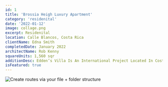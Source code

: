 ```yaml
---
id: 1
title: 'Brossia Heigh Luxury Apartment'
category: 'residenital'
date: '2022-01-12'
image: collage.png
excerpt: Residenital
location: Calle Blancos, Costa Rica
clientName: Edna Smith
completedDate: January 2022
architectName: Rob Kenny
squareUnits: 1,560 sqr
additionDesc: Edden’s Villa Is An International Project Located In Costa Rica. It Has Various Different Levels, Whom Are Embedded Into The Unevenness Of The Terrain. This Project Seeks To Integrate Passive Strategies For Energy Saving, Such As The Inclusion Of As Much Natural Light As Possible As Well As Having Green Roofs With Lots Of Vegetation In Them. <br/> The Geometry Of This House Combines Design With Nature Into The Structure Of The House, Which Makes It Unique Amongst Other Neighboring Places.
isFeatured: true
---
```


![Create routes via your file + folder structure](1.jpg)
